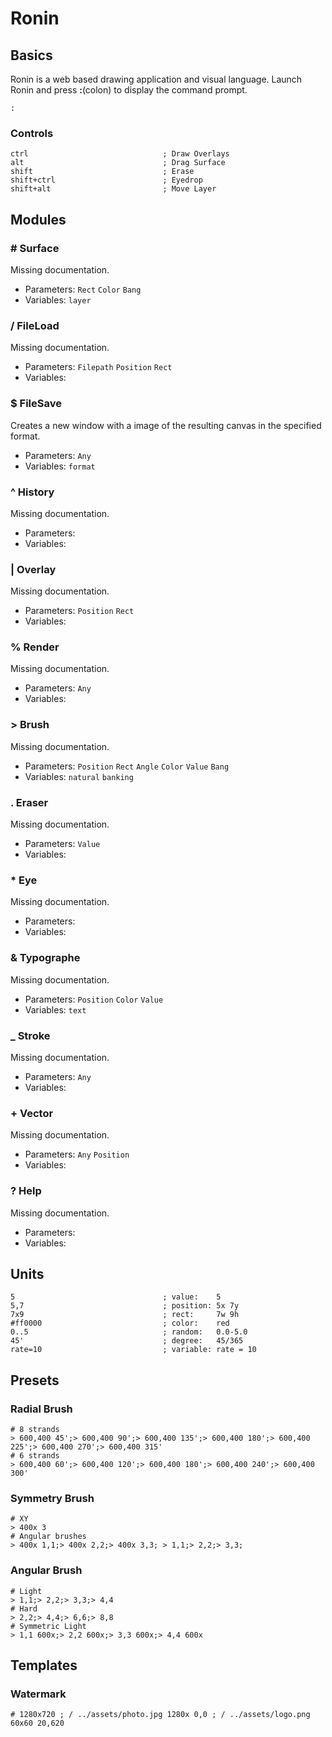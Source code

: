 # Ronin
## Basics
Ronin is a web based drawing application and visual language. Launch Ronin and press **:**(colon) to display the command prompt. 
```
:
```
### Controls
```
ctrl                              ; Draw Overlays
alt                               ; Drag Surface
shift                             ; Erase
shift+ctrl                        ; Eyedrop
shift+alt                         ; Move Layer
```
## Modules
### # Surface
Missing documentation.
- Parameters: `Rect` `Color` `Bang` 
- Variables: `layer` 

### / FileLoad
Missing documentation.
- Parameters: `Filepath` `Position` `Rect` 
- Variables: 

### $ FileSave
Creates a new window with a image of the resulting canvas in the specified format.
- Parameters: `Any` 
- Variables: `format` 

### ^ History
Missing documentation.
- Parameters: 
- Variables: 

### | Overlay
Missing documentation.
- Parameters: `Position` `Rect` 
- Variables: 

### % Render
Missing documentation.
- Parameters: `Any` 
- Variables: 

### > Brush
Missing documentation.
- Parameters: `Position` `Rect` `Angle` `Color` `Value` `Bang` 
- Variables: `natural` `banking` 

### . Eraser
Missing documentation.
- Parameters: `Value` 
- Variables: 

### * Eye
Missing documentation.
- Parameters: 
- Variables: 

### & Typographe
Missing documentation.
- Parameters: `Position` `Color` `Value` 
- Variables: `text` 

### _ Stroke
Missing documentation.
- Parameters: `Any` 
- Variables: 

### + Vector
Missing documentation.
- Parameters: `Any` `Position` 
- Variables: 

### ? Help
Missing documentation.
- Parameters: 
- Variables: 

## Units
```
5                                 ; value:    5
5,7                               ; position: 5x 7y
7x9                               ; rect:     7w 9h
#ff0000                           ; color:    red
0..5                              ; random:   0.0-5.0
45'                               ; degree:   45/365
rate=10                           ; variable: rate = 10
```
## Presets
### Radial Brush
```
# 8 strands
> 600,400 45';> 600,400 90';> 600,400 135';> 600,400 180';> 600,400 225';> 600,400 270';> 600,400 315'
# 6 strands
> 600,400 60';> 600,400 120';> 600,400 180';> 600,400 240';> 600,400 300'
```
### Symmetry Brush
```
# XY
> 400x 3
# Angular brushes
> 400x 1,1;> 400x 2,2;> 400x 3,3; > 1,1;> 2,2;> 3,3;
```
### Angular Brush
```
# Light
> 1,1;> 2,2;> 3,3;> 4,4
# Hard
> 2,2;> 4,4;> 6,6;> 8,8
# Symmetric Light
> 1,1 600x;> 2,2 600x;> 3,3 600x;> 4,4 600x
```
## Templates
### Watermark
```
# 1280x720 ; / ../assets/photo.jpg 1280x 0,0 ; / ../assets/logo.png 60x60 20,620
```